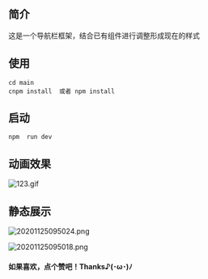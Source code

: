 ## 简介
这是一个导航栏框架，结合已有组件进行调整形成现在的样式

## 使用
```
cd main
cnpm install  或者 npm install 

```

## 启动
```
npm  run dev

```

## 动画效果
![123.gif](https://i.loli.net/2020/11/25/oN8mjVhalzAFTZ3.gif)

## 静态展示
![20201125095024.png](https://i.loli.net/2020/11/25/PnJURw9EbZ2Gj8y.png)

![20201125095018.png](https://i.loli.net/2020/11/25/JiLOQMTaoh1Adq2.png)

#### 如果喜欢，点个赞吧！Thanks♪(･ω･)ﾉ
